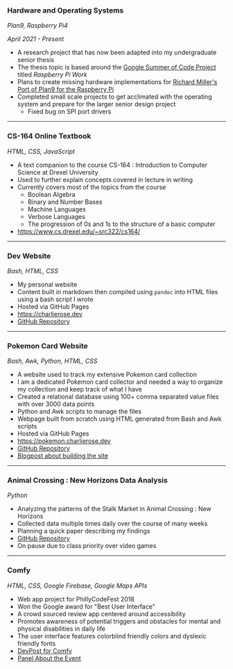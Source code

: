 <h3 class="pr" id="seniordesign">Hardware and Operating Systems</h3>

_Plan9, Raspberry Pi4_

_April 2021 - Present_

* A research project that has now been adapted into my undergraduate senior
	thesis
* The thesis topic is based around the [Google Summer of Code Project](www.addlink.com)
	titled _Raspberry Pi Work_
* Plans to create missing hardware implementations for [Richard Miller's Port of Plan9 for the Raspberry Pi](www.addlink.com)
* Completed small scale projects to get acclimated with the operating system and
	prepare for the larger senior design project
	* Fixed bug on SPI port drivers

---

<h3 class="po">CS-164 Online Textbook</h3>

_HTML, CSS, JavaScript_

* A text companion to the course CS-164 : Introduction to Computer Science
	at Drexel University
* Used to further explain concepts covered in lecture in writing
* Currently covers most of the topics from the course
	* Boolean Algebra
	* Binary and Number Bases
	* Machine Languages
	* Verbose Languages
	* The progression of 0s and 1s to the structure of a basic computer
* <https://www.cs.drexel.edu/~src322/cs164/>

---

<h3 class="py">Dev Website</h3>

_Bash, HTML, CSS_

* My personal website
* Content built in markdown then compiled using `pandoc` into HTML files
	using a bash script I wrote
* Hosted via GitHub Pages
* <https://charlierose.dev>
* [GitHub Repository](https://github.com/charlieroses/dev-website)

---

<h3 class="pg">Pokemon Card Website</h3>

_Bash, Awk, Python, HTML, CSS_

* A website used to track my extensive Pokemon card collection
* I am a dedicated Pokemon card collector and needed a way to organize my collection
	and keep track of what I have
* Created a relational database using 100+ comma separated value files with over 
    3000 data points
* Python and Awk scripts to manage the files
* Webpage built from scratch using HTML generated from Bash and Awk scripts
* Hosted via GitHub Pages
* <https://pokemon.charlierose.dev>
* [GitHub Repository](https://github.com/charlieroses/pokemoncards)
* [Blogpost about building the site](blogposts/2020-06-25_pokemon.html)

--- 

<h3 class="pb">Animal Crossing : New Horizons Data Analysis</h3>

_Python_

* Analyzing the patterns of the Stalk Market in Animal Crossing : New Horizons
* Collected data multiple times daily over the course of many weeks
* Planning a quick paper describing my findings
* [GitHub Repository](https://github.com/charlieroses/animalcrossingresearch)
* On pause due to class priority over video games

---

<h3 class="pp">Comfy</h3>

_HTML, CSS, Google Firebase, Google Maps APIs_

* Web app project for PhillyCodeFest 2018
* Won the Google award for "Best User Interface"
* A crowd sourced review app centered around accessibility
* Promotes awareness of potential triggers and obstacles for mental and 
	physical disabilities in daily life
* The user interface features colorblind friendly colors and dyslexic friendly
	fonts
* [DevPost for Comfy](https://devpost.com/software/comfy)
* [Panel About the Event](https://youtube.com/watch?v=tjkdmh-cfTw)


